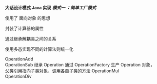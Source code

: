 **大话设计模式 Java 实现**
***模式一 ：简单工厂模式***  

使用了 面向对象 的思想  

封装了计算器的属性  

通过继承解耦类之间的关系  

使用多态实现不同的计算法则统一化  

OperationAdd  
OperationSub      继承 Operation 通过 OperationFactory 生产 Operation 对象，父类引用指向子类对象，调用各自子类的方法 
OperationMul  
OperationDiv      
